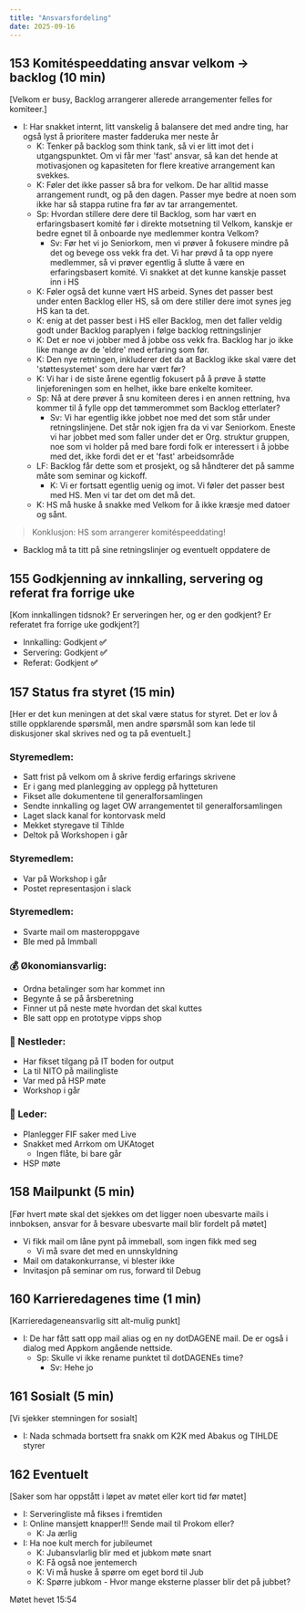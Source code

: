 ```yaml
---
title: "Ansvarsfordeling"
date: 2025-09-16
---
```


## 153 Komitéspeeddating ansvar velkom → backlog (10 min)

[Velkom er busy, Backlog arrangerer allerede arrangementer felles for komiteer.]

- I: Har snakket internt, litt vanskelig å balansere det med andre ting, har også lyst å prioritere master fadderuka mer neste år
    - K: Tenker på backlog som think tank, så vi er litt imot det i utgangspunktet. Om vi får mer 'fast' ansvar, så kan det hende at motivasjonen og kapasiteten for flere kreative arrangement kan svekkes.
    - K: Føler det ikke passer så bra for velkom. De har alltid masse arrangement rundt, og på den dagen. Passer mye bedre at noen som ikke har så stappa rutine fra før av tar arrangementet.
    - Sp: Hvordan stillere dere dere til Backlog, som har vært en erfaringsbasert komité før i direkte motsetning til Velkom, kanskje er bedre egnet til å onboarde nye medlemmer kontra Velkom?
        - Sv: Før het vi jo Seniorkom, men vi prøver å fokusere mindre på det og bevege oss vekk fra det. Vi har prøvd å ta opp nyere medlemmer, så vi prøver egentlig å slutte å være en erfaringsbasert komité. Vi snakket at det kunne kanskje passet inn i HS
    - K: Føler også det kunne vært HS arbeid. Synes det passer best under enten Backlog eller HS, så om dere stiller dere imot synes jeg HS kan ta det.
    - K: enig at det passer best i HS eller Backlog, men det faller veldig godt under Backlog paraplyen i følge backlog rettningslinjer
    - K: Det er noe vi jobber med å jobbe oss vekk fra. Backlog har jo ikke like mange av de 'eldre' med erfaring som før.
    - K: Den nye retningen, inkluderer det da at Backlog ikke skal være det 'støttesystemet' som dere har vært før?
    - K: Vi har i de siste årene egentlig fokusert på å prøve å støtte linjeforeningen som en helhet, ikke bare enkelte komiteer.
    - Sp: Nå at dere prøver å snu komiteen deres i en annen rettning, hva kommer til å fylle opp det tømmerommet som Backlog etterlater?
        - Sv: Vi har egentlig ikke jobbet noe med det som står under retningslinjene. Det står nok igjen fra da vi var Seniorkom. Eneste vi har jobbet med som faller under det er Org. struktur gruppen, noe som vi holder på med bare fordi folk er interessert i å jobbe med det, ikke fordi det er et 'fast' arbeidsområde
    - LF: Backlog får dette som et prosjekt, og så håndterer det på samme måte som seminar og kickoff.
        - K: Vi er fortsatt egentlig uenig og imot. Vi føler det passer best med HS. Men vi tar det om det må det.
    - K: HS må huske å snakke med Velkom for å ikke kræsje med datoer og sånt.

> Konklusjon: HS som arrangerer komitéspeeddating!
- Backlog må ta titt på sine retningslinjer og eventuelt oppdatere de
> 

## 155 Godkjenning av innkalling, servering og referat fra forrige uke

[Kom innkallingen tidsnok? Er serveringen her, og er den godkjent? Er referatet fra forrige uke godkjent?]

- Innkalling: Godkjent **✅**
- Servering: Godkjent **✅**
- Referat: Godkjent **✅**

## 157 Status fra styret (15 min)

[Her er det kun meningen at det skal være status for styret. Det er lov å stille oppklarende spørsmål, men andre spørsmål som kan lede til diskusjoner skal skrives ned og ta på eventuelt.]

### Styremedlem:

- Satt frist på velkom om å skrive ferdig erfarings skrivene
- Er i gang med planlegging av opplegg på hytteturen
- Fikset alle dokumentene til generalforsamlingen
- Sendte innkalling og laget OW arrangementet til generalforsamlingen
- Laget slack kanal for kontorvask meld
- Mekket styregave til Tihlde
- Deltok på Workshopen i går

### Styremedlem:

- Var på Workshop i går
- Postet representasjon i slack

### Styremedlem:

- Svarte mail om masteroppgave
- Ble med på Immball

### 💰 Økonomiansvarlig:

- Ordna betalinger som har kommet inn
- Begynte å se på årsberetning
- Finner ut på neste møte hvordan det skal kuttes
- Ble satt opp en prototype vipps shop

### 🤠 Nestleder:

- Har fikset tilgang på IT boden for output
- La til NITO på mailingliste
- Var med på HSP møte
- Workshop i går

### 👲 Leder:

- Planlegger FIF saker med Live
- Snakket med Arrkom om UKAtoget
    - Ingen flåte, bi bare går
- HSP møte

## 158 Mailpunkt (5 min)

[Før hvert møte skal det sjekkes om det ligger noen ubesvarte mails i innboksen, ansvar for å besvare ubesvarte mail blir fordelt på møtet]

- Vi fikk mail om låne pynt på immeball, som ingen fikk med seg
    - Vi må svare det med en unnskyldning
- Mail om datakonkurranse, vi blester ikke
- Invitasjon på seminar om rus, forward til Debug

## 160 Karrieredagenes time (1 min)

[Karrieredageneansvarlig sitt alt-mulig punkt]

- I: De har fått satt opp mail alias og en ny dotDAGENE mail. De er også i dialog med Appkom angående nettside.
    - Sp: Skulle vi ikke rename punktet til dotDAGENEs time?
        - Sv: Hehe jo

## 161 Sosialt (5 min)

[Vi sjekker stemningen for sosialt]

- I: Nada schmada bortsett fra snakk om K2K med Abakus og TIHLDE styrer

## 162 Eventuelt

[Saker som har oppstått i løpet av møtet eller kort tid før møtet]

- I: Serveringliste må fikses i fremtiden
- I: Online mansjett knapper!!! Sende mail til Prokom eller?
    - K: Ja ærlig
- I: Ha noe kult merch for jubileumet
    - K: Jubansvlarlig blir med et jubkom møte snart
    - K: Få også noe jentemerch
    - K: Vi må huske å spørre om eget bord til Jub
    - K: Spørre jubkom - Hvor mange eksterne plasser blir det på jubbet?

Møtet hevet 15:54